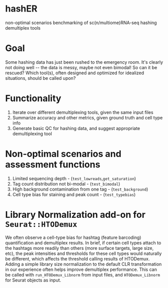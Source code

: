 # hashER
non-optimal scenarios benchmarking of sc(n/multiome)RNA-seq hashing demultiplex tools

# Goal
Some hashing data has just been rushed to the emergency room. It's clearly not doing well -- the data is messy, maybe not even bimodal! So can it be rescued? Which tool(s), often designed and optimized for idealized situations, should be called upon?

# Functionality
1. Iterate over different demultiplexing tools, given the same input files
2. Summarize accuracy and other metrics, given ground truth and cell type info
3. Generate basic QC for hashing data, and suggest appropriate demultiplexing tool

# Non-optimal scenarios and assessment functions
1. Limited sequencing depth - (`test_lowreads`,`get_saturation`)
2. Tag count distribution not bi-modal - (`test_bimodal`)
3. High background contamination from one tag - (`test_background`)
4. Cell type bias for staining and peak count - (`test_typebias`)

# Library Normalization add-on for `Seurat::HTODemux`
We often observe a cell-type bias for hashtag (feature barcoding) quantification and demultiplex results. In brief, if certain cell types attach to the hashtags more readily than others (more surface targets, large size, etc), the peak intensities and thresholds for these cell types would naturally be different, which affects the threshold calling results of HTODemux. Adding a simple library size normalization to the default CLR transformation in our experience often helps improve demultiplex performance. This can be called with `run_HTODemux_Libnorm` from input files, and `HTODemux_Libnorm` for Seurat objects as input.
